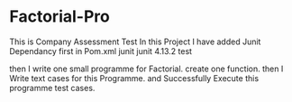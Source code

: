 # Factorial-Pro
This is Company Assessment Test
In this Project I  have added Junit Dependancy first in Pom.xml
<dependency>
    <groupId>junit</groupId>
    <artifactId>junit</artifactId>
    <version>4.13.2</version>
    <scope>test</scope>
</dependency>

then I write one small programme for Factorial. create one function.
then I Write text cases for this Programme.
and Successfully Execute this programme test cases.
